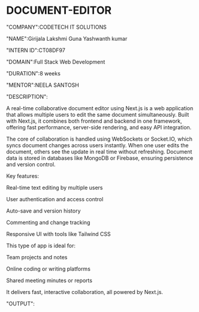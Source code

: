 # DOCUMENT-EDITOR


"COMPANY":CODETECH IT SOLUTIONS

"NAME":Girijala Lakshmi Guna Yashwanth kumar

"INTERN ID":CT08DF97

"DOMAIN":Full Stack Web Development

"DURATION":8 weeks

"MENTOR":NEELA SANTOSH

"DESCRIPTION":

A real-time collaborative document editor using Next.js is a web application that allows multiple users to edit the same document simultaneously. Built with Next.js, it combines both frontend and backend in one framework, offering fast performance, server-side rendering, and easy API integration.

The core of collaboration is handled using WebSockets or Socket.IO, which syncs document changes across users instantly. When one user edits the document, others see the update in real time without refreshing. Document data is stored in databases like MongoDB or Firebase, ensuring persistence and version control.

Key features:

Real-time text editing by multiple users

User authentication and access control

Auto-save and version history

Commenting and change tracking

Responsive UI with tools like Tailwind CSS

This type of app is ideal for:

Team projects and notes

Online coding or writing platforms

Shared meeting minutes or reports

It delivers fast, interactive collaboration, all powered by Next.js.

"OUTPUT":


